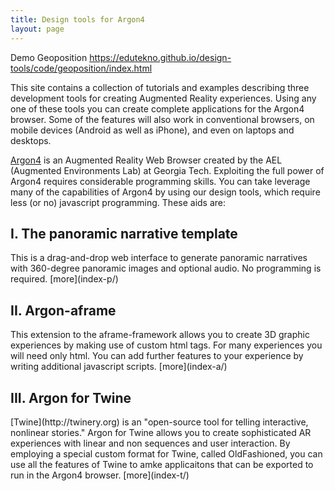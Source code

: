 ```yaml
---
title: Design tools for Argon4
layout: page
---
```

Demo Geoposition https://edutekno.github.io/design-tools/code/geoposition/index.html

This site contains a collection of tutorials and examples describing three development tools for creating Augmented Reality experiences. Using any one of these tools you can create complete applications for the Argon4 browser. Some of the features will also work in conventional browsers, on mobile devices (Android as well as iPhone), and even on laptops and desktops. 

[Argon4](http://argonjs.io/argon-app/) is an Augmented Reality Web Browser created by the AEL (Augmented Environments Lab) at Georgia Tech. Exploiting the full power of Argon4 requires considerable programming skills. You can take leverage many of the capabilities of Argon4 by using our design tools, which require less (or no) javascript programming. These aids are:

<h2>I. The panoramic narrative template</h2> This is a drag-and-drop web interface to generate panoramic narratives with 360-degree panoramic images and optional audio. No programming is required. [more](index-p/)
<h2>II. Argon-aframe</h2> This extension to the aframe-framework allows you to create 3D graphic experiences by making use of custom html tags. For many experiences you will need only html. You can add further features to your experience by writing additional javascript scripts. [more](index-a/)
<h2>III. Argon for Twine</h2> [Twine](http://twinery.org) is an "open-source tool for telling interactive, nonlinear stories." Argon for Twine allows you to create sophisticated AR experiences with linear and non sequences and user interaction.  By employing a special custom format for Twine, called OldFashioned, you can use all the features of Twine to amke applicaitons that can be exported to run in the Argon4 browser. [more](index-t/)

